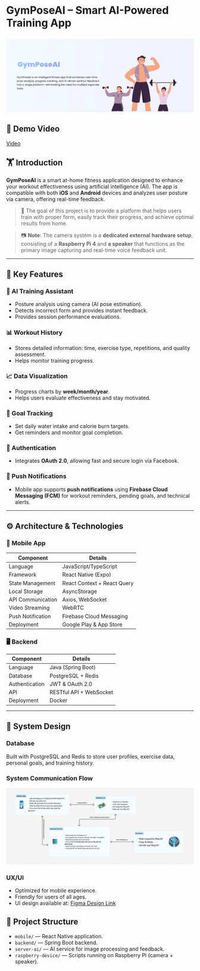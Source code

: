 # GymPoseAI – Smart AI-Powered Training App

![Thumbnail](./docs//images//thumbnail_1.png)

## 🎥 Demo Video

[Video](https://drive.google.com/file/d/1_HYK0VyCR20v1MPl7OJjiNL2PoHr1yEw/view?usp=drive_link)

## 🏋️ Introduction

**GymPoseAI** is a smart at-home fitness application designed to enhance your workout effectiveness using artificial intelligence (AI). The app is compatible with both **iOS** and **Android** devices and analyzes user posture via camera, offering real-time feedback.

> 📌 The goal of this project is to provide a platform that helps users train with proper form, easily track their progress, and achieve optimal results from home.

> 📷 **Note**: The camera system is a **dedicated external hardware setup**, consisting of a **Raspberry Pi 4** and **a speaker** that functions as the primary image capturing and real-time voice feedback unit.

---

## 🚀 Key Features

### 🤖 AI Training Assistant

-   Posture analysis using camera (AI pose estimation).
-   Detects incorrect form and provides instant feedback.
-   Provides session performance evaluations.

### 📊 Workout History

-   Stores detailed information: time, exercise type, repetitions, and quality assessment.
-   Helps monitor training progress.

### 📈 Data Visualization

-   Progress charts by **week/month/year**.
-   Helps users evaluate effectiveness and stay motivated.

### 🎯 Goal Tracking

-   Set daily water intake and calorie burn targets.
-   Get reminders and monitor goal completion.

### 🔐 Authentication

-   Integrates **OAuth 2.0**, allowing fast and secure login via Facebook.

### 🔔 Push Notifications

-   Mobile app supports **push notifications** using **Firebase Cloud Messaging (FCM)** for workout reminders, pending goals, and technical alerts.

---

## ⚙️ Architecture & Technologies

### 📱 Mobile App

| Component         | Details                     |
| ----------------- | --------------------------- |
| Language          | JavaScript/TypeScript       |
| Framework         | React Native (Expo)         |
| State Management  | React Context + React Query |
| Local Storage     | AsyncStorage                |
| API Communication | Axios, WebSocket            |
| Video Streaming   | WebRTC                      |
| Push Notification | Firebase Cloud Messaging    |
| Deployment        | Google Play & App Store     |

### 🖥 Backend

| Component      | Details                 |
| -------------- | ----------------------- |
| Language       | Java (Spring Boot)      |
| Database       | PostgreSQL + Redis      |
| Authentication | JWT & OAuth 2.0         |
| API            | RESTful API + WebSocket |
| Deployment     | Docker                  |

---

## 📐 System Design

### Database

Built with PostgreSQL and Redis to store user profiles, exercise data, personal goals, and training history.

### System Communication Flow

![ System Communication Flow](./docs//images//System%20Architecture.png)

### UX/UI

-   Optimized for mobile experience.
-   Friendly for users of all ages.
-   UI design available at: [Figma Design Link](https://www.figma.com/design/2GB0ydtcTsVVXGfvhwPwpN/Fitness-app--Community-?node-id=902-2905&p=f&t=4goRQRtu0oL84PbX-0)

## 📁 Project Structure

-   `mobile/` — React Native application.
-   `backend/` — Spring Boot backend.
-   `server-ai/` — AI service for image processing and feedback.
-   `raspberry-device/` — Scripts running on Raspberry Pi (camera + speaker).
